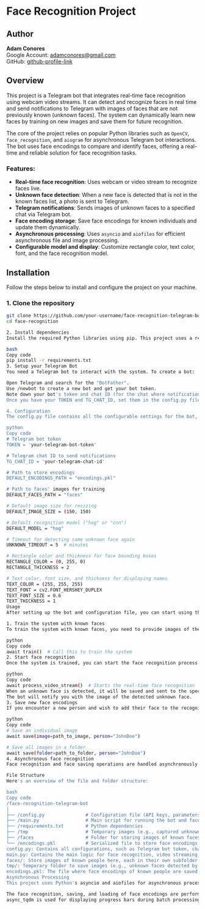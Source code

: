 # Face Recognition Project

## Author

**Adam Conores**  
Google Account: [adamconores@gmail.com](mailto:adamconores@gmail.com)  
GitHub: [github-profile-link](https://github.com/adamconores)

## Overview

This project is a Telegram bot that integrates real-time face recognition using webcam video streams. It can detect and recognize faces in real time and send notifications to Telegram with images of faces that are not previously known (unknown faces). The system can dynamically learn new faces by training on new images and save them for future recognition.

The core of the project relies on popular Python libraries such as `OpenCV`, `face_recognition`, and `aiogram` for asynchronous Telegram bot interactions. The bot uses face encodings to compare and identify faces, offering a real-time and reliable solution for face recognition tasks.

### Features:
- **Real-time face recognition**: Uses webcam or video stream to recognize faces live.
- **Unknown face detection**: When a new face is detected that is not in the known faces list, a photo is sent to Telegram.
- **Telegram notifications**: Sends images of unknown faces to a specified chat via Telegram bot.
- **Face encoding storage**: Save face encodings for known individuals and update them dynamically.
- **Asynchronous processing**: Uses `asyncio` and `aiofiles` for efficient asynchronous file and image processing.
- **Configurable model and display**: Customize rectangle color, text color, font, and the face recognition model.

## Installation

Follow the steps below to install and configure the project on your machine.

### 1. Clone the repository
```bash
git clone https://github.com/your-username/face-recognition-telegram-bot.git
cd face-recognition

2. Install dependencies
Install the required Python libraries using pip. This project uses a requirements.txt file which lists all the necessary dependencies.

bash
Copy code
pip install -r requirements.txt
3. Setup your Telegram Bot
You need a Telegram bot to interact with the system. To create a bot:

Open Telegram and search for the "BotFather".
Use /newbot to create a new bot and get your bot token.
Note down your bot's token and chat ID (for the chat where notifications will be sent).
Once you have your TOKEN and TG_CHAT_ID, set them in the config.py file.

4. Configuration
The config.py file contains all the configurable settings for the bot, including parameters for face recognition and Telegram notifications.

python
Copy code
# Telegram bot token
TOKEN = 'your-telegram-bot-token'

# Telegram chat ID to send notifications
TG_CHAT_ID = 'your-telegram-chat-id'

# Path to store encodings
DEFAULT_ENCODINGS_PATH = "encodings.pkl"

# Path to faces' images for training
DEFAULT_FACES_PATH = "faces"

# Default image size for resizing
DEFAULT_IMAGE_SIZE = (150, 150)

# Default recognition model ("hog" or "cnn")
DEFAULT_MODEL = "hog"

# Timeout for detecting same unknown face again
UNKNOWN_TIMEOUT = 5  # minutes

# Rectangle color and thickness for face bounding boxes
RECTANGLE_COLOR = (0, 255, 0)
RECTANGLE_THICKNESS = 2

# Text color, font size, and thickness for displaying names
TEXT_COLOR = (255, 255, 255)
TEXT_FONT = cv2.FONT_HERSHEY_DUPLEX
TEXT_FONT_SIZE = 0.6
TEXT_THICKNESS = 1
Usage
After setting up the bot and configuration file, you can start using the system.

1. Train the system with known faces
To train the system with known faces, you need to provide images of the people whose faces the system should recognize. Place these images in directories named after the person (e.g., faces/JohnDoe/). Then, you can run the train() function, which will load the images, extract face encodings, and store them in a file.

python
Copy code
await train()  # Call this to train the system
2. Start face recognition
Once the system is trained, you can start the face recognition process in real-time. The system will use the webcam or video stream to recognize faces.

python
Copy code
await process_video_stream()  # Starts the real-time face recognition
When an unknown face is detected, it will be saved and sent to the specified Telegram chat.
The bot will notify you with the image of the detected unknown face.
3. Save new face encodings
If you encounter a new person and wish to add their face to the recognition system, you can use the save() function to save their face encodings. You can save a single image or all images in a folder.

python
Copy code
# Save an individual image
await save(image=path_to_image, person="JohnDoe")

# Save all images in a folder
await save(folder=path_to_folder, person="JohnDoe")
4. Asynchronous face recognition
Face recognition and face saving operations are handled asynchronously to ensure efficient processing, especially in real-time video stream scenarios.

File Structure
Here's an overview of the file and folder structure:

bash
Copy code
/face-recognition-telegram-bot
│
├── /config.py               # Configuration file (API keys, parameters)
├── /main.py                 # Main script for running the bot and face recognition
├── /requirements.txt        # Python dependencies
├── /tmp                     # Temporary images (e.g., captured unknown faces)
├── /faces                   # Folder for storing images of known faces
└── /encodings.pkl           # Serialized file to store face encodings of known people
config.py: Contains all configurations, such as Telegram bot token, chat ID, and settings for face recognition.
main.py: Contains the main logic for face recognition, video streaming, and bot interaction.
faces/: Store images of known people here, each in their own subfolder.
tmp/: Temporary folder to save images (e.g., unknown faces detected by the system).
encodings.pkl: The file where face encodings of known people are saved. This file is loaded and updated during the training process.
Asynchronous Processing
This project uses Python's asyncio and aiofiles for asynchronous processing. This approach allows the bot to handle video streams and face recognition without blocking other tasks, such as saving images and interacting with the Telegram bot.

The face recognition, saving, and loading of face encodings are performed asynchronously to ensure smooth operation.
async_tqdm is used for displaying progress bars during batch processing (e.g., when training with multiple images).
